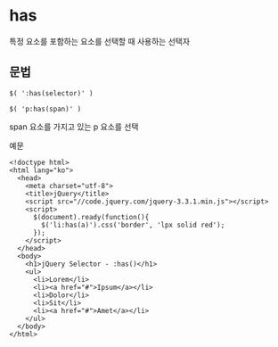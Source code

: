 has
=====
특정 요소를 포함하는 요소를 선택할 때 사용하는 선택자


문법
---

~~~
$( ':has(selector)' )
~~~
~~~
$( 'p:has(span)' )
~~~
span 요소를 가지고 있는 p 요소를 선택

예문

~~~
<!doctype html>
<html lang="ko">
  <head>
    <meta charset="utf-8">
    <title>jQuery</title>
    <script src="//code.jquery.com/jquery-3.3.1.min.js"></script>
    <script>
      $(document).ready(function(){
        $('li:has(a)').css('border', 'lpx solid red');
      });
    </script>
  </head>
  <body>
    <h1>jQuery Selector - :has()</h1>
    <ul>
      <li>Lorem</li>
      <li><a href="#">Ipsum</a></li>
      <li>Dolor</li>
      <li>Sit</li>
      <li><a href="#">Amet</a></li>
    </ul>
  </body>
</html>
~~~
